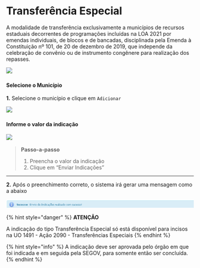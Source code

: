 # Transferência Especial

A modalidade de transferência exclusivamente a municípios de recursos estaduais decorrentes de programações incluídas na LOA 2021 por emendas individuais, de blocos e de bancadas, disciplinada pela Emenda à Constituição nº 101, de 20 de dezembro de 2019, que independe da celebração de convênio ou de instrumento congênere para realização dos repasses.

![](../../.gitbook/assets/transferencia\_especial.PNG)

#### Selecione o Município

**1.** Selecione o município e clique em `Adicionar`

![](../../.gitbook/assets/tela\_ind\_tranferencia.png)

#### Informe o valor da indicação

![](../../.gitbook/assets/valor\_transferencia.png)

> **Passo-a-passo**
>
> 1. Preencha o valor da indicação
> 2. Clique em “Enviar Indicações”

****

**2.** Após o preenchimento correto, o sistema irá gerar uma mensagem como a abaixo

![](../../.gitbook/assets/24.png)

{% hint style="danger" %}
**ATENÇÃO**

A indicação do tipo Transferência Especial só está disponível para incisos na UO 1491 - Ação 2090 - Transferências Especiais
{% endhint %}

{% hint style="info" %}
A indicação deve ser aprovada pelo órgão em que foi indicada e em seguida pela SEGOV, para somente então ser concluída.
{% endhint %}
